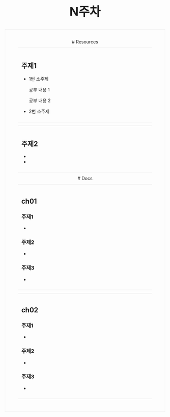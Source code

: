<div class = title align = center>

## N주차

</div>



<div class = body>

<div align = center>
# Resources
</div>
<div class = chapter>

## 주제1
- 1번 소주제
<ol> <!--들여쓰기-->
공부 내용 1   <!-- 띄어쓰기 2번하면 줄바꿈 -->

공부 내용 2
</ol>

- 2번 소주제

 
</div>

<div class = chapter>

## 주제2
- 
- 
</div>

<div align = center>
# Docs
 </div>

<div class = chapter>

## ch01

### 주제1
-
### 주제2
-
### 주제3
-

</div>

<div class = chapter>

## ch02

### 주제1
-
### 주제2
-
### 주제3
-

</div>
</div>

<style>
    .title{
        font-size :25px;
        margin-bottom:10px;
    }
    .body {
        border: 1px solid #ebebeb;
        padding:30px;
    }
    .chapter{
        border: 1px solid #ebebeb;
        padding: 10px;
        margin: 10px;
    }
</style>
